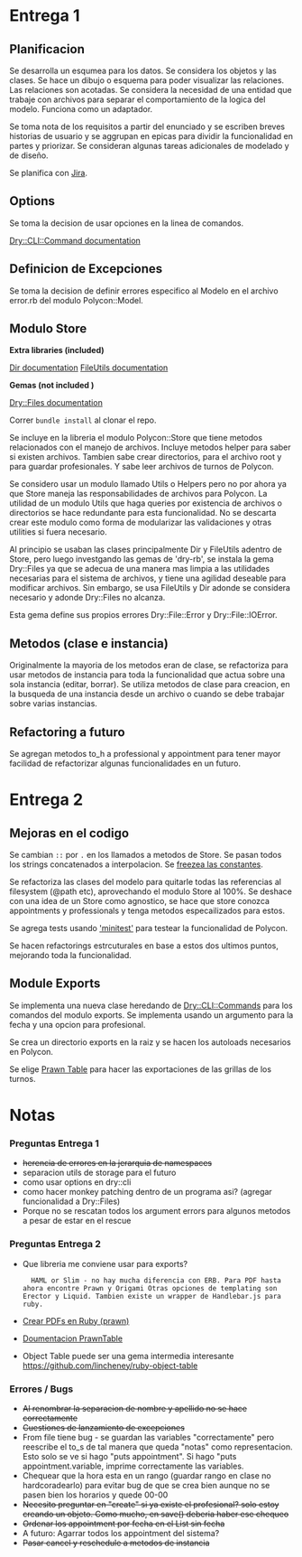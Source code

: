 # Entrega 1
## Planificacion 

Se desarrolla un esqumea para los datos. Se considera los objetos y las clases. Se hace un dibujo o esquema para poder visualizar las relaciones. Las relaciones son acotadas. Se considera la necesidad de una entidad que trabaje con archivos para separar el comportamiento de la logica del modelo. Funciona como un adaptador.

Se toma nota de los requisitos a partir del enunciado y se escriben breves historias de usuario y se aggrupan en epicas para dividir la funcionalidad en partes y priorizar. Se consideran algunas tareas adicionales de modelado y de diseño. 

Se planifica con [Jira](https://intimari.atlassian.net/jira/software/projects/POL/boards/1). 

## Options

Se toma la decision de usar opciones en la linea de comandos. 

[Dry::CLI::Command documentation](https://dry-rb.org/gems/dry-cli/0.6/)

## Definicion de Excepciones 

Se toma la decision de definir errores especifico al Modelo en el archivo error.rb del modulo Polycon::Model. 

## Modulo Store

__Extra libraries (included)__

[Dir documentation](https://ruby-doc.org/core-2.7.3/Dir.html#method-c-entries)
[FileUtils documentation](https://ruby-doc.org/stdlib-2.7.3/libdoc/fileutils/rdoc/FileUtils.html)

__Gemas (not included )__

[Dry::Files documentation](https://dry-rb.org/gems/dry-files/0.1/file-system-utilities/)

Correr ``` bundle install ``` al clonar el repo. 

Se incluye en la libreria el modulo Polycon::Store que tiene metodos relacionados con el manejo de archivos. Incluye metodos helper para saber si existen archivos. Tambien sabe crear directorios, para el archivo root y para guardar profesionales. Y sabe leer archivos de turnos de  Polycon. 

Se considero usar un modulo llamado Utils o Helpers pero no por ahora ya que Store maneja las responsabilidades de archivos para Polycon. La utilidad de un modulo Utils que haga queries por existencia de archivos o directorios se hace redundante para esta funcionalidad. No se descarta crear este modulo como forma de modularizar las validaciones y otras utilities si fuera necesario. 

Al principio se usaban las clases principalmente Dir y FileUtils adentro de Store, pero luego investgando las gemas de 'dry-rb', se instala la gema Dry::Files ya que se adecua de una manera mas limpia a las utilidades necesarias para el sistema de archivos, y tiene una agilidad deseable para modificar archivos. Sin embargo, se usa FileUtils y Dir adonde se considera necesario y adonde Dry::Files no alcanza. 

Esta gema define sus propios errores Dry::File::Error y Dry::File::IOError.

## Metodos (clase e instancia)

Originalmente la mayoria de los metodos eran de clase, se refactoriza para usar metodos de instancia para toda la funcionalidad que actua sobre una sola instancia (editar, borrar). Se utiliza metodos de clase para creacion, en la busqueda de una instancia desde un archivo o cuando se debe trabajar sobre varias instancias. 

## Refactoring a futuro 

Se agregan metodos to_h a professional y appointment para tener mayor facilidad de refactorizar algunas funcionalidades en un futuro.  

# Entrega 2


## Mejoras en el codigo

Se cambian `::` por `.` en los llamados a metodos de Store. Se pasan todos los strings concatenados a interpolacion. Se [freezea las constantes](https://hackernoon.com/freeze-your-constants-in-ruby-49e3238c19ef).

Se refactoriza las clases del modelo para quitarle todas las referencias al filesystem (@path etc), aprovechando el modulo Store al 100%. 
Se deshace con una idea de un Store como agnostico, se hace que store conozca appointments y professionals y tenga metodos especailizados para estos.

Se agrega tests usando ['minitest'](https://docs.ruby-lang.org/en/2.1.0/MiniTest.html) para testear la funcionalidad de Polycon.

Se hacen refactorings estrcuturales en base a estos dos ultimos puntos, mejorando toda la funcionalidad.

## Module Exports

Se implementa una nueva clase heredando de [Dry::CLI::Commands](https://dry-rb.org/gems/dry-cli/0.6/) para los comandos del modulo exports. Se implementa usando un argumento para la fecha y una opcion para profesional.

Se crea un directorio exports en la raiz y se hacen los autoloads necesarios en Polycon.

Se elige [Prawn Table](https://github.com/prawnpdf/prawnhttps://github.com/prawnpdf/prawn-table) para hacer las exportaciones de las grillas de los turnos. 


# Notas

### __Preguntas Entrega 1__
- ~~herencia de errores en la jerarquia de namespaces~~
- separacion utils de storage para el futuro
- como usar options en dry::cli 
- como hacer monkey patching dentro de un programa asi? (agregar funcionalidad a Dry::Files)
- Porque no se rescatan todos los argument errors para algunos metodos a pesar de estar en el rescue

### __Preguntas Entrega 2__
- Que libreria me conviene usar para exports?

        HAML or Slim - no hay mucha diferencia con ERB. Para PDF hasta ahora encontre Prawn y Origami Otras opciones de templating son Erector y Liquid. Tambien existe un wrapper de Handlebar.js para ruby.
- [Crear PDFs en Ruby (prawn)](https://www.go4expert.com/articles/create-pdf-documents-ruby-t29920/)

- [Doumentacion PrawnTable](https://github.com/prawnpdf/prawnhttps://github.com/prawnpdf/prawn-table) 
- Object Table puede ser una gema intermedia interesante https://github.com/lincheney/ruby-object-table

### __Errores / Bugs__
- ~~Al renombrar la separacion de nombre y apellido no se hace correctamente~~
- ~~Cuestiones de lanzamiento de excepciones~~ 
- From file tiene bug - se guardan las variables "correctamente" pero reescribe el to_s de tal manera que queda "notas" como representacion. Esto solo se ve si hago "puts appointment". Si hago "puts appointment.variable, imprime correctamente las variables.
- Chequear que la hora esta en un rango (guardar rango en clase no hardcoradearlo) para evitar bug de que se crea bien aunque no se pasen bien los horarios y quede 00-00
- ~~Necesito preguntar en "create" si ya existe el profesional? solo estoy creando un objeto. Como mucho, en save() deberia haber ese chequeo~~
- ~~Ordenar los appointment por fecha en el List sin fecha~~
- A futuro: Agarrar todos los appointment del sistema?
- ~~Pasar cancel y reschedule a metodos de instancia~~
